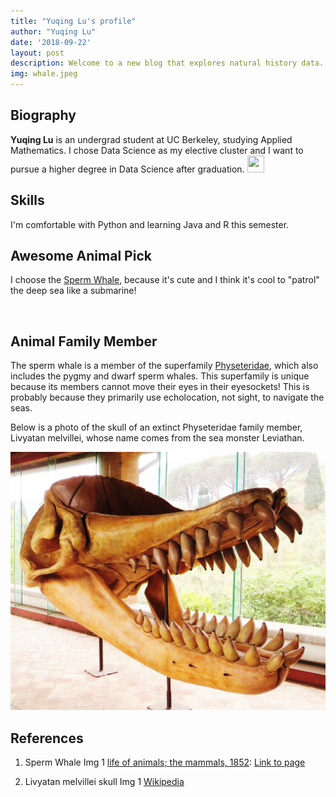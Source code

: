 ```yaml
---
title: "Yuqing Lu's profile"
author: "Yuqing Lu"
date: '2018-09-22'
layout: post
description: Welcome to a new blog that explores natural history data.
img: whale.jpeg
---
```


## Biography

**Yuqing Lu** is an undergrad student at UC Berkeley, studying Applied Mathematics. I chose Data Science as my elective cluster and I want to pursue a higher degree in Data Science after graduation.
 <a href="https://github.com/lynluyq"><img src="../assets/img/github2.png" width="27" height="27"></a>

## Skills

I'm comfortable with Python and learning Java and R this semester.

## Awesome Animal Pick

I choose the [Sperm Whale](https://en.wikipedia.org/wiki/Sperm_whale), because it's cute and I think it's cool to "patrol" the deep sea like a submarine!

<center><p><img src="../assets/img/Mother_and_baby_sperm_whale.jpg" alt=""></p></center>

## Animal Family Member

The sperm whale is a member of the superfamily [Physeteridae](https://en.wikipedia.org/wiki/Physeteridae), which also includes the pygmy and dwarf sperm whales. This superfamily is unique because its members cannot move their eyes in their eyesockets! This is probably because they primarily use echolocation, not sight, to navigate the seas.

Below is a photo of the skull of an extinct Physeteridae family member, Livyatan melvillei, whose name comes from the sea monster Leviathan.

<center><p><img src="../assets/img/Livyatan_melvillei_skull.jpg" alt=""></p></center>

## References

1. Sperm Whale Img 1 [life of animals; the mammals, 1852](https://oceanwide-expeditions.com/to-do/wildlife/sperm-whale): [Link to page](https://oceanwide-4579.kxcdn.com/uploads/media-dynamic/cache/widen_1100/uploads/media/default/0001/18/thumb_17956_default_1600.jpeg)

2. Livyatan melvillei skull Img 1 [Wikipedia](https://commons.wikimedia.org/wiki/File:Livyatan_melvillei_skull.jpg)
